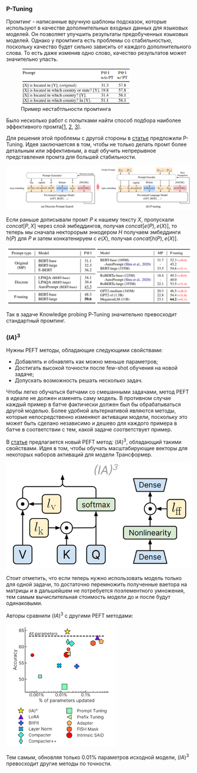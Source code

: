### P-Tuning
Промтинг - написанные вручную шаблоны подсказок, которые используют в качестве дополнительных входных данных для языковых моделей. Он позволяет улучшить результаты предобученных языковых моделей.
Однако у промтинга есть проблемы со стабильностью, поскольку качество будет сильно зависить от каждого дополнительного слова. То есть даже изменив одно слово, качество результатов может значительно упасть. 

<figure>
  <img
  src="images/PT_ineffective_promts.png"
  width="300"
  alt="Пример нестабтльности промтинга">
  <figcaption>Пример нестабтльности промтинга</figcaption>
</figure>
                                                    
Было несколько работ с попытками найти способ подбора наиболее эффективного промта[[1](https://arxiv.org/abs/2103.10385), [2](https://arxiv.org/abs/2010.15980), [3](https://arxiv.org/abs/2012.15723)].

Для решения этой проблемы с другой стороны в [статье](https://arxiv.org/abs/2103.10385) предложили P-Tuning. Идея заключаетсяя в том, чтобы не только делать промт более детальным или эффективным, а ещё обучить непрерывное представления промта для большей стабильности.

<img src="images/PT.png" width="900">

Если раньше дописывали промт $P$ к нашему тексту $X$, пропускали $concat[P, X]$ через слой эмбеддингов, получая $concat[e(P), e(X)]$, то теперь мы сначала некторорым энкодером $H$ получаем эмбеддинги $h(P)$ для $P$ и затем конкатенируем с $e(X)$, получая $concat[h(P), e(X)]$. 

<img src="images/PT_metrics.png" width="600">

Так в задаче Knowledge probing P-Tuning значительно превосходит стандартный промтинг.

### $(IA)^3$
Нужны PEFT методы, обладающие следующими свойствами:
 - Добавлять и обнавлять как можно меньше параметров;
 - Достигать высокой точности после few-shot обучения на новой задаче;
 - Допускать возможность решать несколько задач.

Чтобы легко обучаться батчами со смешанными задачами, метод PEFT в идеале не должен изменять саму модель. В противном случае каждый пример в батче фактически должен был бы обрабатываться другой моделью. Более удобной альтернативой являются методы, которые непосредственно изменяют активации модели, поскольку это может быть сделано независимо и дешево для каждого примера в батче в соответствии с тем, какой задаче соответствует пример. 

В [статье](https://arxiv.org/pdf/2205.05638.pdf) предлагается новый PEFT метод: $(IA)^3$, обладающий такими свойствами.  Идея в том, чтобы обучать масштабирующие векторы для некоторых наборов активаций для модели Трансформер.

<img src="images/ia3.png" width="600">

Стоит отметить, что если теперь нужно использовать модель только для одной задачи, то достаточно перемножить полученные ваетора на матрицы и в дальшейшем не потребуется поэлементного умножения, тем самым вычислительная стоимость модели до и после будут одинаковыми.

Авторы сравнили $(IA)^3$ с другими PEFT методами:

<img src="images/ia3_metrics.png" width="300">

Тем самым, обновляя только 0.01% параметров исходной модели, $(IA)^3$ превосходит другие методы по точности.
